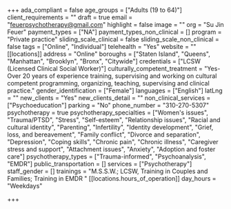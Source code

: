 +++
ada_compliant = false
age_groups = ["Adults (19 to 64)"]
client_requirements = ""
draft = true
email = "feuerpsychotherapy@gmail.com"
highlight = false
image = ""
org = "Su Jin Feuer"
payment_types = ["NA"]
payment_types_non_clinical = []
program = "Private practice"
sliding_scale_clinical = false
sliding_scale_non_clinical = false
tags = ["Online", "Individual"]
telehealth = "Yes"
website = ""
[[locations]]
address = "Online"
boroughs = ["Staten Island", "Queens", "Manhattan", "Brooklyn", "Bronx", "Citywide"]
credentials = ["LCSW (Licensed Clinical Social Worker)"]
culturally_competent_treatment = "Yes- Over 20 years of experience training, supervising and working on cultural competent programming, organizing, teaching, supervising and clinical practice."
gender_identification = ["Female"]
languages = ["English"]
latLng = ""
new_clients = "Yes"
new_clients_detail = ""
non_clinical_services = ["Psychoeducation"]
parking = "No"
phone_number = "310-270-5307"
psychotherapy = true
psychotherapy_specialties = ["Women's issues", "Trauma/PTSD", "Stress", "Self-esteem", "Relationship issues", "Racial and cultural identity", "Parenting", "Infertility", "Identity development", "Grief, loss, and bereavement", "Family conflict", "Divorce and separation", "Depression", "Coping skills", "Chronic pain", "Chronic illness", "Caregiver stress and support", "Attachment issues", "Anxiety", "Adoption and foster care"]
psychotherapy_types = ["Trauma-informed", "Psychoanalysis", "EMDR"]
public_transportation = []
services = ["Psychotherapy"]
staff_gender = []
trainings = "M.S.S.W.; LCSW, Training in Couples and Families; Training in EMDR "
[[locations.hours_of_operation]]
day_hours = "Weekdays"

+++
